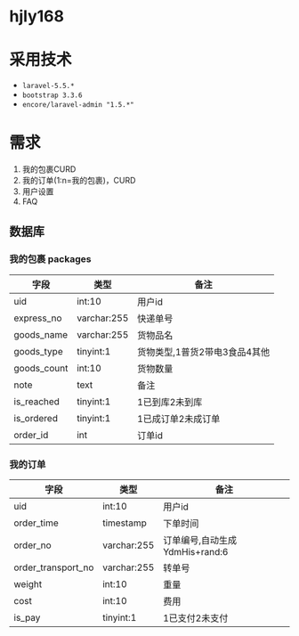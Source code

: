 # hjly168

# 采用技术

- `laravel-5.5.*`
- `bootstrap 3.3.6` 
- `encore/laravel-admin "1.5.*"`

# 需求

1. 我的包裹CURD
2. 我的订单(1:n=我的包裹)，CURD
3. 用户设置
4. FAQ

## 数据库

### 我的包裹 packages

字段|类型|备注
-|-|-
uid|int:10|用户id
express_no|varchar:255|快递单号
goods_name|varchar:255|货物品名
goods_type|tinyint:1|货物类型,1普货2带电3食品4其他
goods_count|int:10|货物数量
note|text|备注
is_reached|tinyint:1|1已到库2未到库
is_ordered|tinyint:1|1已成订单2未成订单
order_id|int|订单id

### 我的订单

字段|类型|备注
-|-|-
uid|int:10|用户id
order_time|timestamp|下单时间
order_no|varchar:255|订单编号,自动生成YdmHis+rand:6
order_transport_no|varchar:255|转单号
weight|int:10|重量
cost|int:10|费用
is_pay|tinyint:1|1已支付2未支付



